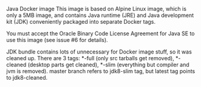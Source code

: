 Java Docker image
This image is based on Alpine Linux image, which is only a 5MB image, and contains Java runtime (JRE) and Java development kit (JDK) conveniently packaged into separate Docker tags.

You must accept the Oracle Binary Code License Agreement for Java SE to use this image (see issue #6 for details).

JDK bundle contains lots of unnecessary for Docker image stuff, so it was cleaned up. There are 3 tags: *-full (only src tarballs get removed), *-cleaned (desktop parts get cleaned), *-slim (everything but compiler and jvm is removed). master branch refers to jdk8-slim tag, but latest tag points to jdk8-cleaned.
